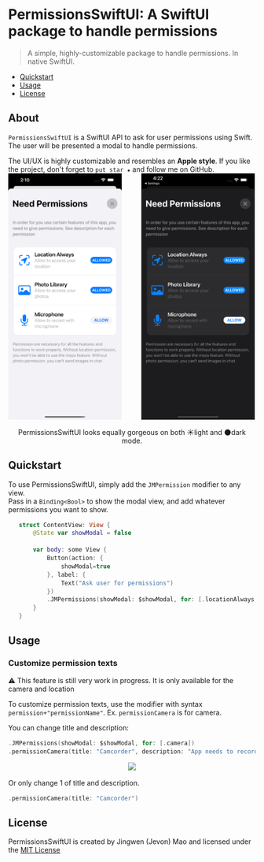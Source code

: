 # PermissionsSwiftUI: A SwiftUI package to handle permissions
> A simple, highly-customizable package to handle permissions. In native SwiftUI.

- [Quickstart](#quickstart) 
- [Usage](#usage)
- [License](#license)

## About
`PermissionsSwiftUI` is a SwiftUI API to ask for user permissions using Swift. The user will be presented a modal to handle permissions.

The UI/UX is highly customizable and resembles an **Apple style**. If you like the project, don't forget to `put star ★` and follow me on GitHub. <br />
<img src="https://github.com/jevonmao/PermissionsSwiftUI/blob/main/Resources/Screenshot1.png" height="500"/>
&emsp; &emsp;
<img src="https://github.com/jevonmao/PermissionsSwiftUI/blob/main/Resources/Screenshot-dark.png" height="500"/> <br />
<p align="center"> PermissionsSwiftUI looks equally gorgeous on both ☀️light and 🌑dark mode. </p>

## Quickstart
To use PermissionsSwiftUI, simply add the `JMPermission` modifier to any view. <br />
Pass in a `Binding<Bool>` to show the modal view, and add whatever permissions you want to show.
```Swift
   struct ContentView: View {
       @State var showModal = false
       
       var body: some View {
           Button(action: {
               showModal=true
           }, label: {
               Text("Ask user for permissions")
           })
           .JMPermissions(showModal: $showModal, for: [.locationAlways, .photo, .microphone])
       }
   }
 ```
## Usage
### Customize permission texts
⚠️ This feature is still very work in progress. It is only available for the camera and location

To customize permission texts, use the modifier with syntax `permission+"permissionName"`. Ex. `permissionCamera` is for camera.

You can change title and description:
```Swift
.JMPermissions(showModal: $showModal, for: [.camera])
.permissionCamera(title: "Camcorder", description: "App needs to record videos")
```
<div style="text-align:center">
<img src="https://github.com/jevonmao/PermissionsSwiftUI/blob/main/Resources/Screenshot-camera.png" height="100">
</div>

Or only change 1 of title and description.
```Swift
.permissionCamera(title: "Camcorder")
```
## License
PermissionsSwiftUI is created by Jingwen (Jevon) Mao and licensed under the [MIT License](https://jingwen-mao.mit-license.org)
